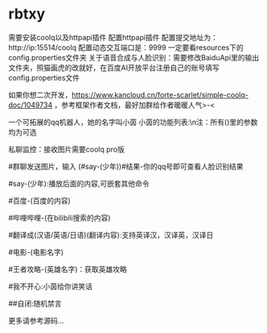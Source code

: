 # rbtxy

需要安装coolq以及httpapi插件
配置httpapi插件
配置提交地址为：http://ip:15514/coolq
配置动态交互端口是：9999
一定要看resources下的config.properties文件夹
关于语音合成与人脸识别：需要修改BaiduApi里的输出文件夹，照猫画虎的改就好，在百度AI开放平台注册自己的账号填写config.properties文件

如果你想二次开发，https://www.kancloud.cn/forte-scarlet/simple-coolq-doc/1049734
，参考框架作者文档，最好加群给作者暖暖人气>-<

一个可拓展的qq机器人，她的名字叫小茵
小茵的功能列表:\n注：所有()里的参数均为可选

私聊监控：接收图片需要coolq pro版

#群聊发送图片，输入 (#say-(少年))#结果-你的qq号即可查看人脸识别结果

#say-(少年):播放后面的内容,可嵌套其他命令

#百度-(百度的内容)

#哔哩哔哩-(在bilibili搜索的内容)

#翻译成(汉语/英语/日语)(翻译内容):支持英译汉，汉译英，汉译日

#电影-(电影名字)

#王者攻略-(英雄名字)：获取英雄攻略

#我不开心:小茵给你讲笑话

##自闭:随机禁言

更多请参考源码...
